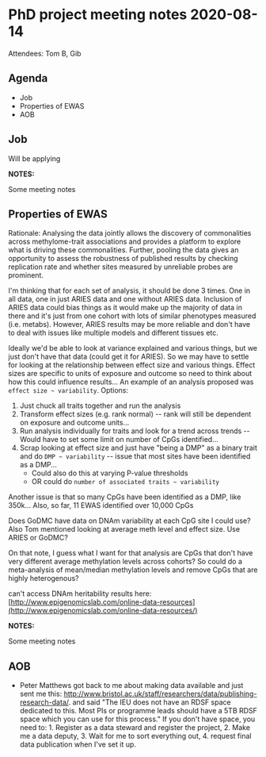# PhD project meeting notes 2020-08-14

Attendees: Tom B, Gib

## Agenda

* Job 
* Properties of EWAS
* AOB

## Job

Will be applying

__NOTES:__

Some meeting notes

## Properties of EWAS

Rationale: Analysing the data jointly allows the discovery of commonalities across methylome-trait associations and provides a platform to explore what is driving these commonalities. Further, pooling the data gives an opportunity to assess the robustness of published results by checking replication rate and whether sites measured by unreliable probes are prominent.

I'm thinking that for each set of analysis, it should be done 3 times. One in all data, one in just ARIES data and one without ARIES data. Inclusion of ARIES data could bias things as it would make up the majority of data in there and it's just from one cohort with lots of similar phenotypes measured (i.e. metabs). However, ARIES results may be more reliable and don't have to deal with issues like multiple models and different tissues etc. 

Ideally we'd be able to look at variance explained and various things, but we just don't have that data (could get it for ARIES). So we may have to settle for looking at the relationship between effect size and various things. Effect sizes are specific to units of exposure and outcome so need to think about how this could influence results... An example of an analysis proposed was `effect size ~ variability`. Options: 

1. Just chuck all traits together and run the analysis
2. Transform effect sizes (e.g. rank normal) -- rank will still be dependent on exposure and outcome units...
3. Run analysis individually for traits and look for a trend across trends -- Would have to set some limit on number of CpGs identified...
4. Scrap looking at effect size and just have "being a DMP" as a binary trait and do `DMP ~ variability` -- issue that most sites have been identified as a DMP... 
	+ Could also do this at varying P-value thresholds 
	+ OR could do `number of associated traits ~ variability`

Another issue is that so many CpGs have been identified as a DMP, like 350k... Also, so far, 11 EWAS identified over 10,000 CpGs

Does GoDMC have data on DNAm variability at each CpG site I could use? Also Tom mentioned looking at average meth level and effect size. Use ARIES or GoDMC? 

On that note, I guess what I want for that analysis are CpGs that don't have very different average methylation levels across cohorts? So could do a meta-analysis of mean/median methylation levels and remove CpGs that are highly heterogenous? 

can't access DNAm heritability results here: [http://www.epigenomicslab.com/online-data-resources](http://www.epigenomicslab.com/online-data-resources/)

__NOTES:__

Some meeting notes

## AOB

* Peter Matthews got back to me about making data available and just sent me this: http://www.bristol.ac.uk/staff/researchers/data/publishing-research-data/. and said "The IEU does not have an RDSF space dedicated to this. Most PIs or programme leads should have a 5TB RDSF space which you can use for this process." If you don't have space, you need to: 1. Register as a data steward and register the project, 2. Make me a data deputy, 3. Wait for me to sort everything out, 4. request final data publication when I've set it up.





